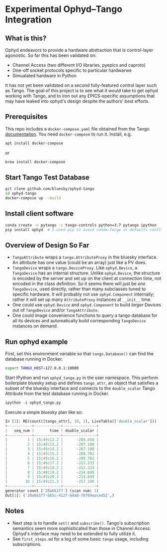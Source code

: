 # Experimental Ophyd–Tango Integration

## What is this?

Ophyd endeavors to provide a hardware abstraction that is control-layer
agonostic. So far this has been validated on:

* Channel Access (two different I/O libraries, pyepics and caproto)
* One-off socket protocols specific to particular hardwarwe
* Simualated hardware in Python

It has not yet been validated on a second fully-featured control layer such as
Tango. The goal of this project is to see what it would take to get ophyd
working with Tango, and to iron out any EPICS-specific assumptions that may have
leaked into ophyd's design despite the authors' best efforts.

## Prerequisites

This repo includes a ``docker-compose.yaml`` file obtained from the Tango
[documentaiton](https://tango-controls.readthedocs.io/en/latest/development/debugging-and-testing/testing-tango-using-docker.html).
You need ``docker-compose`` to run it. Install, e.g.


```sh
apt install docker-compose
```

or

```sh
brew install docker-compose
```

## Start Tango Test Database

```sh
git clone github.com/bluesky/ophyd-tango
cd ophyd-tango
docker-compose up --build
```

## Install client software

```sh
conda create -n pytango -c tango-controls python=3.7 pytango ipython
pip install ophyd  # I used pip to avoid conda-forge vs defaults conflicts.
```

## Overview of Design So Far

* ``TangoAttribute`` wraps a ``tango.AttributeProxy`` in the bluesky interface.
  An attribute has one value (could be an array) just like a PV does.
* ``TangoDevice`` wraps a ``tango.DeviceProxy``. Like ``ophyd.Device``, a
  ``TangoDevice`` has an internal structure. Unlike ``ophyd.Device``, the
  structure is encoded by the server and set up on the client at connection
  time, not encoded in the  class definition. So it seems there will just be
  *one* ``TangoDevice``, used directly, rather than many subclasses tuned to
  specific hardware. It will probably not use ``ophyd.Component`` internally;
  rather it will set up many ``AttributeProxy`` instances at ``__init__`` time.
* One could use ``ophyd.Device`` and ``ophyd.Component`` to build *larger* Devices
  out of ``TangoDevice`` and/or  ``TangoAttribute``.
* One could image convenience functions to query a tango database for all its
  devices and automatically build corresponding ``TangoDevice`` instances on
  demand.

## Run ophyd example

First, set this environment variable so that ``tango.Database()`` can find the
database running in Docker.

```sh
export TANGO_HOST=127.0.0.1:10000
```

Start IPython and run ``ophyd_tango.py`` in the user namespace. This perform
boilerplate bluesky setup and defines ``tango_attr``, an object that satisfies
a subset of the bluesky interface and connects to the ``double_scalar`` Tango
Attribute from the test database running in Docker.

```py
ipython -i ophyd_tango.py
```

Execute a simple bluesky plan like so:

```py
In [1]: RE(count([tango_attr], 10, 1), LiveTable(['double_scalar']))                                                                                                                          
+-----------+------------+---------------+
|   seq_num |       time | double_scalar |
+-----------+------------+---------------+
|         1 | 15:49:12.2 |      -204.450 |
|         2 | 15:49:13.2 |      -207.108 |
|         3 | 15:49:14.2 |      -207.108 |
|         4 | 15:49:15.2 |      -209.702 |
|         5 | 15:49:16.2 |      -209.702 |
|         6 | 15:49:17.2 |      -212.233 |
|         7 | 15:49:18.2 |      -212.233 |
|         8 | 15:49:19.2 |      -214.699 |
|         9 | 15:49:20.3 |      -214.699 |
|        10 | 15:49:21.3 |      -217.100 |
+-----------+------------+---------------+
generator count ['20a661f7'] (scan num: 1)
Out[1]: ('20a661f7-665c-412f-b4a0-78f69aaced52',)
```

## Notes

* Next step is to handle ``set()`` and ``subscribe()``. Tango's subscription
  semantics seem more sophisiticated than those in Channel Access. Ophyd's
  interface may need to be extended to fully utilize it.
* See ``first_steps.md`` for a log of some basic ``tango`` usage, including
  subscriptions.
